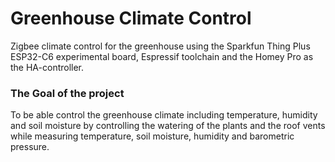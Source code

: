 # Greenhouse Climate Control
Zigbee climate control for the greenhouse using the Sparkfun Thing Plus ESP32-C6 experimental board, Espressif toolchain and the Homey Pro as the HA-controller.
### The Goal of the project
To be able control the greenhouse climate including temperature, humidity and soil moisture by controlling the watering of the plants and the roof vents while measuring temperature, soil moisture, humidity and barometric pressure.
